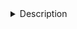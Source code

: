 <details>
<summary>Description</summary>

- More details:
    - UC San Diego Course:[]()

</details>